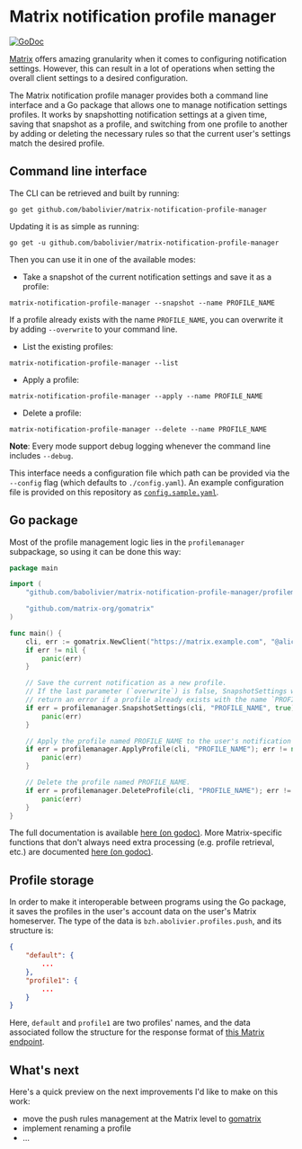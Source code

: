 # Matrix notification profile manager

[![GoDoc](https://godoc.org/github.com/babolivier/matrix-notification-profile-manager/profilemanager?status.svg)](https://godoc.org/github.com/babolivier/matrix-notification-profile-manager/profilemanager)

[Matrix](https://matrix.org) offers amazing granularity when it comes to
configuring notification settings. However, this can result in a lot of
operations when setting the overall client settings to a desired configuration.

The Matrix notification profile manager provides both a command line interface
and a Go package that allows one to manage notification settings profiles. It
works by snapshotting notification settings at a given time, saving that
snapshot as a profile, and switching from one profile to another by adding or
deleting the necessary rules so that the current user's settings match the
desired profile.

## Command line interface

The CLI can be retrieved and built by running:

```
go get github.com/babolivier/matrix-notification-profile-manager
```

Updating it is as simple as running:

```
go get -u github.com/babolivier/matrix-notification-profile-manager
```

Then you can use it in one of the available modes:

* Take a snapshot of the current notification settings and save it as a profile:

```
matrix-notification-profile-manager --snapshot --name PROFILE_NAME
```

If a profile already exists with the name `PROFILE_NAME`, you can overwrite it
by adding `--overwrite` to your command line.

* List the existing profiles:

```
matrix-notification-profile-manager --list
```

* Apply a profile:

```
matrix-notification-profile-manager --apply --name PROFILE_NAME
```

* Delete a profile:

```
matrix-notification-profile-manager --delete --name PROFILE_NAME
```

**Note**: Every mode support debug logging whenever the command line includes
`--debug`.

This interface needs a configuration file which path can be provided via the
`--config` flag (which defaults to `./config.yaml`). An example configuration
file is provided on this repository as
[`config.sample.yaml`](/config.sample.yaml).

## Go package

Most of the profile management logic lies in the `profilemanager` subpackage, so
using it can be done this way:

```go
package main

import (
	"github.com/babolivier/matrix-notification-profile-manager/profilemanager"

	"github.com/matrix-org/gomatrix"
)

func main() {
	cli, err := gomatrix.NewClient("https://matrix.example.com", "@alice:example.com", "ACCESS_TOKEN")
	if err != nil {
		panic(err)
	}

	// Save the current notification as a new profile.
	// If the last parameter (`overwrite`) is false, SnapshotSettings will
	// return an error if a profile already exists with the name `PROFILE_NAME`.
	if err = profilemanager.SnapshotSettings(cli, "PROFILE_NAME", true); err != nil {
		panic(err)
	}

	// Apply the profile named PROFILE_NAME to the user's notification settings.
	if err = profilemanager.ApplyProfile(cli, "PROFILE_NAME"); err != nil {
		panic(err)
	}

	// Delete the profile named PROFILE_NAME.
	if err = profilemanager.DeleteProfile(cli, "PROFILE_NAME"); err != nil {
		panic(err)
	}
}
```

The full documentation is available [here (on
godoc)](https://godoc.org/github.com/babolivier/matrix-notification-profile-manager/profilemanager).
More Matrix-specific functions that don't always need extra processing (e.g.
profile retrieval, etc.) are documented [here (on
godoc)](https://godoc.org/github.com/babolivier/matrix-notification-profile-manager/profilemanager/matrix).

## Profile storage

In order to make it interoperable between programs using the Go package, it
saves the profiles in the user's account data on the user's Matrix homeserver.
The type of the data is `bzh.abolivier.profiles.push`, and its structure is:

```json
{
	"default": {
		...
	},
	"profile1": {
		...
	}
}
```

Here, `default` and `profile1` are two profiles' names, and the data associated
follow the structure for the response format of [this Matrix
endpoint](https://matrix.org/docs/spec/client_server/r0.4.0.html#get-matrix-client-r0-pushrules).

## What's next

Here's a quick preview on the next improvements I'd like to make on this work:

* move the push rules management at the Matrix level to [gomatrix](https://github.com/matrix-org/gomatrix)
* implement renaming a profile
* ...
